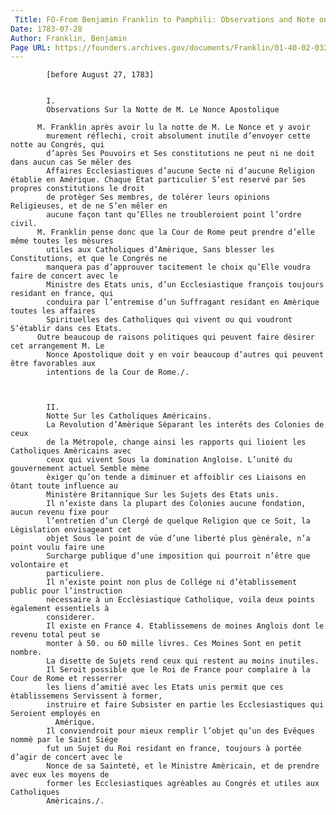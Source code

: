 ```yaml
---
 Title: FO-From Benjamin Franklin to Pamphili: Observations and Note on American Catholics, [before 27 August 1783]
Date: 1783-07-28
Author: Franklin, Benjamin
Page URL: https://founders.archives.gov/documents/Franklin/01-40-02-0327
---
```


          
            [before August 27, 1783]
          
          
            I.
            Observations Sur la Notte de M. Le Nonce Apostolique
          
          M. Franklin après avoir lu la notte de M. Le Nonce et y avoir
            murement réflechi, croit absolument inutile d’envoyer cette notte au Congrés, qui
            d’après Ses Pouvoirs et Ses constitutions ne peut ni ne doit dans aucun cas Se mêler des
            Affaires Ecclesiastiques d’aucune Secte ni d’aucune Religion établie en Amérique. Chaque Etat particulier S’est reservé par Ses propres constitutions le droit
            de protèger Ses membres, de tolérer leurs opinions Religieuses, et de ne S’en mêler en
            aucune façon tant qu’Elles ne troubleroient point l’ordre civil.
          M. Franklin pense donc que la Cour de Rome peut prendre d’elle même toutes les mèsures
            utiles aux Catholiques d’Amèrique, Sans blesser les Constitutions, et que le Congrés ne
            manquera pas d’approuver tacitement le choix qu’Elle voudra faire de concert avec le
            Ministre des Etats unis, d’un Ecclesiastique françois toujours residant en france, qui
            conduira par l’entremise d’un Suffragant residant en Amèrique toutes les affaires
            Spirituelles des Catholiques qui vivent ou qui voudront S’établir dans ces Etats.
          Outre beaucoup de raisons politiques qui peuvent faire dèsirer cet arrangement M. Le
            Nonce Apostolique doit y en voir beaucoup d’autres qui peuvent être favorables aux
            intentions de la Cour de Rome./.
          
          
          
            II.
            Notte Sur les Catholiques Américains.
            La Revolution d’Amèrique Sèparant les interêts des Colonies de ceux
            de la Métropole, change ainsi les rapports qui lioient les Catholiques Amèricains avec
            ceux qui vivent Sous la domination Angloise. L’unité du gouvernement actuel Semble mème
            èxiger qu’on tende a diminuer et affoiblir ces Liaisons en ôtant toute influence au
            Ministère Britannique Sur les Sujets des Etats unis.
            Il n’existe dans la plupart des Colonies aucune fondation, aucun revenu fixe pour
            l’entretien d’un Clergé de quelque Religion que ce Soit, la Lègislation envisageant cet
            objet Sous le point de vüe d’une liberté plus gènérale, n’a point voulu faire une
            Surcharge publique d’une imposition qui pourroit n’être que volontaire et
            particuliere.
            Il n’existe point non plus de Collége ni d’ètablissement public pour l’instruction
            nècessaire à un Ecclèsiastique Catholique, voila deux points ègalement essentiels à
            considerer.
            Il existe en France 4. Etablissemens de moines Anglois dont le revenu total peut se
            monter à 50. ou 60 mille livres. Ces Moines Sont en petit nombre.
            La disette de Sujets rend ceux qui restent au moins inutiles.
            Il Seroit possible que le Roi de France pour complaire à la Cour de Rome et resserrer
            les liens d’amitié avec les Etats unis permit que ces ètablissemens Servissent à former,
            instruire et faire Subsister en partie les Ecclesiastiques qui Seroient employés en
              Amérique.
            Il conviendroit pour mieux remplir l’objet qu’un des Evêques nommè par le Saint Siége
            fut un Sujet du Roi residant en france, toujours à portée d’agir de concert avec le
            Nonce de sa Sainteté, et le Ministre Amèricain, et de prendre avec eux les moyens de
            former les Ecclesiastiques agrèables au Congrés et utiles aux Catholiques
            Amèricains./.
          
          
        
